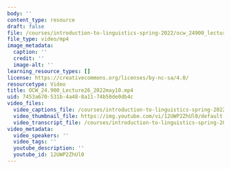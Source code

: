 ```yaml
---
body: ''
content_type: resource
draft: false
file: /courses/introduction-to-linguistics-spring-2022/ocw_24900_lecture26_2022may10_360p_16_9.mp4
file_type: video/mp4
image_metadata:
  caption: ''
  credit: ''
  image-alt: ''
learning_resource_types: []
license: https://creativecommons.org/licenses/by-nc-sa/4.0/
resourcetype: Video
title: OCW_24.900_Lecture26_2022may10.mp4
uid: 7453a670-531b-4a48-8a11-74b50de0db4c
video_files:
  video_captions_file: /courses/introduction-to-linguistics-spring-2022-spring-2022/1b7TZWEkidhukCE_FYZbnFFTFahpMjnuk_transcript.webvtt
  video_thumbnail_file: https://img.youtube.com/vi/12UWP2ZhUl0/default.jpg
  video_transcript_file: /courses/introduction-to-linguistics-spring-2022-spring-2022/1b7TZWEkidhukCE_FYZbnFFTFahpMjnuk_transcript.pdf
video_metadata:
  video_speakers: ''
  video_tags: ''
  youtube_description: ''
  youtube_id: 12UWP2ZhUl0
---
```

